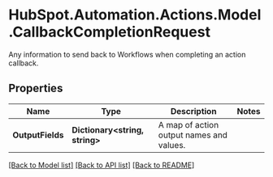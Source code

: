 # HubSpot.Automation.Actions.Model.CallbackCompletionRequest
Any information to send back to Workflows when completing an action callback.

## Properties

Name | Type | Description | Notes
------------ | ------------- | ------------- | -------------
**OutputFields** | **Dictionary&lt;string, string&gt;** | A map of action output names and values. | 

[[Back to Model list]](../README.md#documentation-for-models) [[Back to API list]](../README.md#documentation-for-api-endpoints) [[Back to README]](../README.md)

